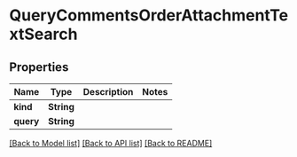 # QueryCommentsOrderAttachmentTextSearch

## Properties

Name | Type | Description | Notes
------------ | ------------- | ------------- | -------------
**kind** | **String** |  | 
**query** | **String** |  | 

[[Back to Model list]](../README.md#documentation-for-models) [[Back to API list]](../README.md#documentation-for-api-endpoints) [[Back to README]](../README.md)


